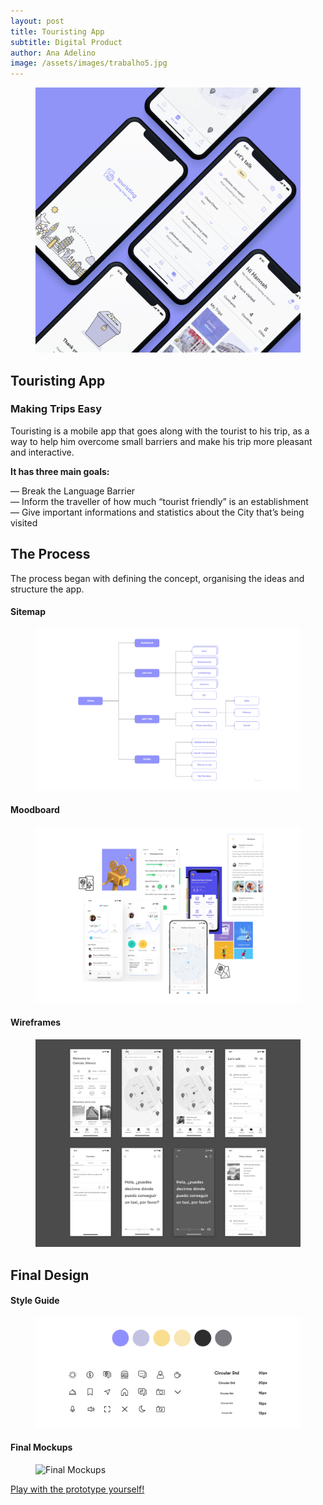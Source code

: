 ```yaml
---
layout: post
title: Touristing App
subtitle: Digital Product
author: Ana Adelino
image: /assets/images/trabalho5.jpg
---
```


<figure><img src="/assets/images/trabalho5.jpg" alt="App Design"></figure>

## Touristing App
### Making Trips Easy

Touristing is a mobile app that goes along with the tourist to his trip, as a way to help him overcome small barriers and make his trip more pleasant and interactive.

**It has three main goals:**

— Break the Language Barrier   
— Inform the traveller of how much “tourist friendly” is an establishment   
— Give important informations and statistics about the City that’s being visited 


## The Process

The process began with defining the concept, organising the ideas and structure the app.

#### Sitemap

<figure><img src="/assets/images/Touristing/touristing1.png" alt="Sitemap"></figure>

#### Moodboard

<figure><img src="/assets/images/Touristing/touristing2.png" alt="Moodboard"></figure>

#### Wireframes

<figure><img src="/assets/images/Touristing/touristing3.png" alt="Wireframes"></figure>

## Final Design

#### Style Guide

<figure><img src="/assets/images/Touristing/touristing4.png" alt="Style Guide"></figure>

#### Final Mockups

<figure><img src="/assets/images/Touristing/touristing6.jpg" alt="Final Mockups"></figure>

[Play with the prototype yourself!](https://projects.invisionapp.com/share/PBS0EZ9MSA4#/screens/365604068_Splash_Screen)